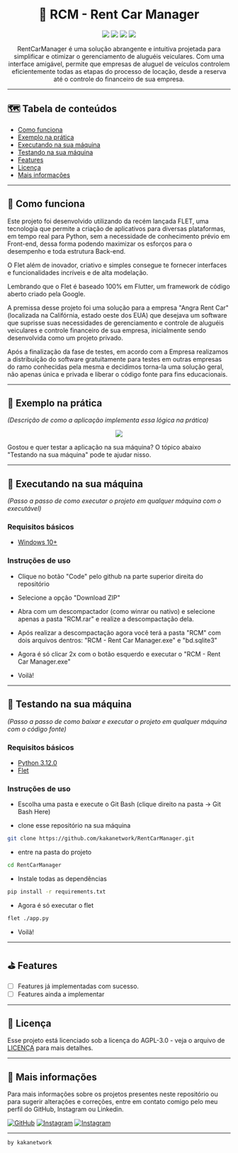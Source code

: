 
<h1 align="center">📌  RCM - Rent Car Manager </h1>

<p align="center">
  <img src="http://img.shields.io/static/v1?label=License&message=AGPL-3.0&color=fe428e&style=for-the-badge"/>

  <img src="http://img.shields.io/static/v1?label=Python&message=3.12.0&color=fe428e&style=for-the-badge&logo=python&logoColor=white"/>
  
  <img src="https://img.shields.io/static/v1?label=FLET&message=GUI/FRAMEWORK&color=fe428e&style=for-the-badge&logo=FLET"/>

  <img src="http://img.shields.io/static/v1?label=STATUS&message=FINALIZADO&color=fe428e&style=for-the-badge"/>
</p>


<p align="center">
RentCarManager é uma solução abrangente e intuitiva projetada para simplificar e otimizar o gerenciamento de aluguéis veiculares. Com uma interface amigável, permite que empresas de aluguel de veículos controlem eficientemente todas as etapas do processo de locação, desde a reserva até o controle do financeiro de sua empresa.
</p>

---

## 🗺 Tabela de conteúdos

<ul>
  <li><a href="#-como-funciona">Como funciona</a></li>
  <li><a href="#-exemplo-na-prática">Exemplo na prática</a></li>
  <li><a href="#-executando-na-sua-máquina">Executando na sua máquina</a></li>
  <li><a href="#-testando-na-sua-máquina">Testando na sua máquina</a></li>
  <li><a href="#-features">Features</a></li>
  <li><a href="#-licença">Licença</a></li>
  <li><a href="#-mais-informações">Mais informações</a></li>
</ul>

---

## 🧪 Como funciona

Este projeto foi desenvolvido utilizando da recém lançada FLET, uma tecnologia que permite a criação de aplicativos para diversas plataformas, em tempo real para Python, sem a necessidade de conhecimento prévio em Front-end, dessa forma podendo maximizar os esforços para o desempenho e toda estrutura Back-end.

O Flet além de inovador, criativo e simples consegue te fornecer interfaces e funcionalidades incríveis e de alta modelação.

Lembrando que o Flet é baseado 100% em Flutter, um framework de código aberto criado pela Google.

A premissa desse projeto foi uma solução para a empresa "Angra Rent Car" (localizada na Califórnia, estado oeste dos EUA) que desejava um software que suprisse suas necessidades de gerenciamento e controle de aluguéis veiculares e controle financeiro de sua empresa, inicialmente sendo desenvolvida como um projeto privado.

Após a finalização da fase de testes, em acordo com a Empresa realizamos a distribuição do software gratuitamente para testes em outras empresas do ramo conhecidas pela mesma e decidimos torna-la uma solução geral, não apenas única e privada e liberar o código fonte para fins educacionais.

---

## 🔨 Exemplo na prática

*(Descrição de como a aplicação implementa essa lógica na prática)*
<p align="center">
  <img src="https://github.com/kakanetwork/AutenticadorWeb/blob/master/content/0127.mp4">
</p>
Gostou e quer testar a aplicação na sua máquina? O tópico abaixo "Testando na sua máquina" pode te ajudar nisso.

---

## 🚀 Executando na sua máquina

*(Passo a passo de como executar o projeto em qualquer máquina com o executável)*

### Requisitos básicos
- [Windows 10+](https://www.microsoft.com/pt-br/software-download/windows10)

### Instruções de uso
- Clique no botão "Code" pelo github na parte superior direita do repositório

- Selecione a opção "Download ZIP"

- Abra com um descompactador (como winrar ou nativo) e selecione apenas a pasta "RCM.rar" 
e realize a descompactação dela.

- Após realizar a descompactação agora você terá a pasta "RCM" com dois arquivos dentros:
"RCM - Rent Car Manager.exe" e "bd.sqlite3"

- Agora é só clicar 2x com o botão esquerdo e executar o "RCM - Rent Car Manager.exe"

- Voilà!

---

## 🚀 Testando na sua máquina

*(Passo a passo de como baixar e executar o projeto em qualquer máquina com o código fonte)*

### Requisitos básicos
- [Python 3.12.0](https://www.python.org/downloads/)
- [Flet](https://flet.dev)

### Instruções de uso
- Escolha uma pasta e execute o Git Bash (clique direito na pasta -> Git Bash Here)

- clone esse repositório na sua máquina
``` bash
git clone https://github.com/kakanetwork/RentCarManager.git
```
- entre na pasta do projeto
``` bash
cd RentCarManager
```
- Instale todas as dependências
``` bash
pip install -r requirements.txt
```
- Agora é só executar o flet 
``` bash
flet ./app.py
```
- Voilà!

---

## ⛳ Features

- [ ] Features já implementadas com sucesso.
- [ ] Features ainda a implementar

---

## 📝 Licença

Esse projeto está licenciado sob a licença do AGPL-3.0 - veja o arquivo de [LICENÇA](LICENSE) para mais detalhes.

---

## 👀 Mais informações

Para mais informações sobre os projetos presentes neste repositório ou para sugerir alterações e correções, entre em contato comigo pelo meu perfil do GitHub, Instagram ou Linkedin.

<div>
    <a href="https://github.com/kakanetwork"><img src="https://img.shields.io/badge/-GitHub-4d080e?style=for-the-badge&color=141321&logo=github&logoColor=fe428e" alt="GitHub"></a>
    <a href="https://www.instagram.com/kaka_0206/"><img src="https://img.shields.io/badge/-Instagram-4d080e?style=for-the-badge&logo=instagram&color=141321&logoColor=fe428e" alt="Instagram"></a>
    <a href="https://https://www.linkedin.com/in/kalvinklein"><img src="https://img.shields.io/badge/-linkedin-4d080e?style=for-the-badge&logo=linkedin&color=141321&logoColor=fe428e" alt="Instagram"></a>

</div> 

---

<code>by kakanetwork</code>